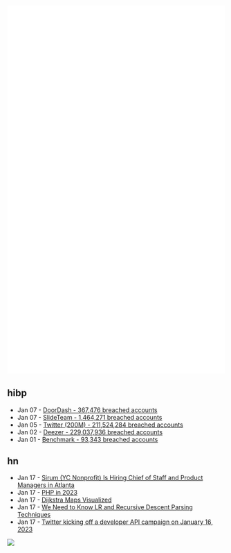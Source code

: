 ![Metrics](https://raw.githubusercontent.com/phixion/phixion/master/metrics.svg)

## hibp

<!--
for https://github.com/phixion/phixion/blob/main/.github/workflows/feeds.yml
-->
<!--START_SECTION:haveibeenpwnd-->
- Jan 07 - [DoorDash - 367,476 breached accounts](https://haveibeenpwned.com/PwnedWebsites#DoorDash)
- Jan 07 - [SlideTeam - 1,464,271 breached accounts](https://haveibeenpwned.com/PwnedWebsites#SlideTeam)
- Jan 05 - [Twitter (200M) - 211,524,284 breached accounts](https://haveibeenpwned.com/PwnedWebsites#Twitter200M)
- Jan 02 - [Deezer - 229,037,936 breached accounts](https://haveibeenpwned.com/PwnedWebsites#Deezer)
- Jan 01 - [Benchmark - 93,343 breached accounts](https://haveibeenpwned.com/PwnedWebsites#Benchmark)
<!--END_SECTION:haveibeenpwnd-->

## hn

<!--
for https://github.com/phixion/phixion/blob/main/.github/workflows/feeds.yml
-->
<!--START_SECTION:hn-->
- Jan 17 - [Sirum (YC Nonprofit) Is Hiring Chief of Staff and Product Managers in Atlanta](https://sirum.org/careers/)
- Jan 17 - [PHP in 2023](https://stitcher.io/blog/php-in-2023)
- Jan 17 - [Dijkstra Maps Visualized](http://www.roguebasin.com/index.php/Dijkstra_Maps_Visualized)
- Jan 17 - [We Need to Know LR and Recursive Descent Parsing Techniques](https://tratt.net/laurie/blog/2023/why_we_need_to_know_lr_and_recursive_descent_parsing_techniques.html)
- Jan 17 - [Twitter kicking off a developer API campaign on January 16, 2023](https://carhenge.club/@mattdsteele/109700383808551139)
<!--END_SECTION:hn-->

<!--
for https://yhype.me
-->
![](https://hit.yhype.me/github/profile?user_id=13013670)
